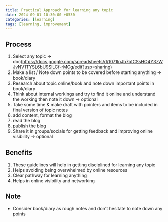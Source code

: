 ```yaml
---
title: Practical Approach for learning any topic
date: 2024-09-01 10:30:00 +0530
categories: [learning]
tags: [learning, improvement]
---
```


## Process

1. Select any topic -> doc(https://docs.google.com/spreadsheets/d/1071lpJb7btCSsHO4Y3zWJvNV1TYSL6bU9SlLCf-rMCg/edit?usp=sharing)
2. Make a list / Note down points to be covered before starting anything -> book/diary
3. Research about topic online/book and note down important points in book/diary
4. Think about internal workings and try to find it online and understand the working then note it down -> optional 
5. Take some time & make draft with pointers and items to be included in final version of topic notes
6. add content, format the blog
7. read the blog
8. publish the blog
9. Share it in groups/socials for getting feedback and improving online visibility -> optional

## Benefits

1. These guidelines will help in getting disciplined for learning any topic
2. Helps avoiding being overwhelmed by online resources
3. Clear pathway for learning anything
4. Helps in online visibility and networking

## Note

- Consider book/diary as rough notes and don't hesitate to note down any points

